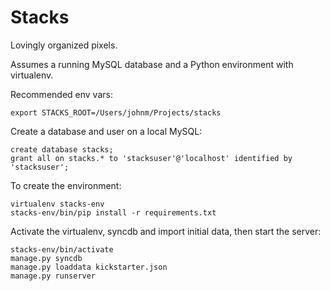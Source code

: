 Stacks
======

Lovingly organized pixels.

Assumes a running MySQL database and a Python environment with virtualenv.

Recommended env vars:

	export STACKS_ROOT=/Users/johnm/Projects/stacks

Create a database and user on a local MySQL:
	
	create database stacks;
	grant all on stacks.* to 'stacksuser'@'localhost' identified by 'stacksuser';

To create the environment:

	virtualenv stacks-env
	stacks-env/bin/pip install -r requirements.txt

Activate the virtualenv, syncdb and import initial data, then start the server:

	stacks-env/bin/activate
	manage.py syncdb
	manage.py loaddata kickstarter.json
	manage.py runserver